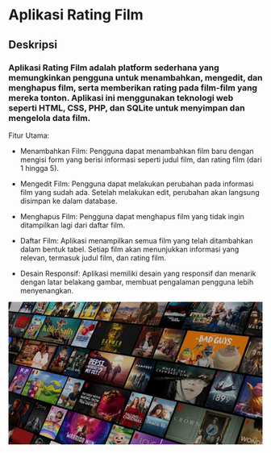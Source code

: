 # Aplikasi Rating Film

## Deskripsi


### Aplikasi Rating Film adalah platform sederhana yang memungkinkan pengguna untuk menambahkan, mengedit, dan menghapus film, serta memberikan rating pada film-film yang mereka tonton. Aplikasi ini menggunakan teknologi web seperti HTML, CSS, PHP, dan SQLite untuk menyimpan dan mengelola data film.

Fitur Utama:
 - Menambahkan Film: Pengguna dapat menambahkan film baru dengan mengisi form yang berisi informasi seperti judul film, dan rating film (dari 1 hingga 5).

- Mengedit Film: Pengguna dapat melakukan perubahan pada informasi film yang sudah ada. Setelah melakukan edit, perubahan akan langsung disimpan ke dalam database.

- Menghapus Film: Pengguna dapat menghapus film yang tidak ingin ditampilkan lagi dari daftar film.

- Daftar Film: Aplikasi menampilkan semua film yang telah ditambahkan dalam bentuk tabel. Setiap film akan menunjukkan informasi yang relevan, termasuk judul film, dan rating film.

- Desain Responsif: Aplikasi memiliki desain yang responsif dan menarik dengan latar belakang gambar, membuat pengalaman pengguna lebih menyenangkan.

![rating](film2.jpg)